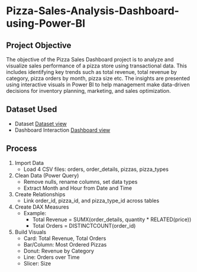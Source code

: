 # Pizza-Sales-Analysis-Dashboard-using-Power-BI
## Project Objective
The objective of the Pizza Sales Dashboard project is to analyze and visualize sales performance of a pizza store using transactional data. This includes identifying key trends such as total revenue, total revenue by category, pizza orders by month, pizza size etc. The insights are presented using interactive visuals in Power BI to help management make data-driven decisions for inventory planning, marketing, and sales optimization.
## Dataset Used
- Dataset <a href="https://github.com/Priyanshu-Singh30/Pizza-Sales-Analysis-Dashboard-using-Power-BI/blob/main/pizza_sales%20(1)%20(1).zip">Dataset view</a>
- Dashboard Interaction <a href="https://github.com/Priyanshu-Singh30/Pizza-Sales-Analysis-Dashboard-using-Power-BI/blob/main/Pizza_Sales01.pbix">Dashboard view</a>
## Process
1. Import Data
   - Load 4 CSV files: orders, order_details, pizzas, pizza_types
2. Clean Data (Power Query)
   - Remove nulls, rename columns, set data types
   - Extract Month and Hour from Date and Time
3. Create Relationships
   - Link order_id, pizza_id, and pizza_type_id across tables
4. Create DAX Measures
   - Example:
     - Total Revenue = SUMX(order_details, quantity * RELATED(price))
     - Total Orders = DISTINCTCOUNT(order_id)
5. Build Visuals
   - Card: Total Revenue, Total Orders
   - Bar/Column: Most Ordered Pizzas
   - Donut: Revenue by Category
   - Line: Orders over Time
   - Slicer: Size
